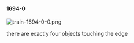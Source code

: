 #### 1694-0
![train-1694-0-0.png](https://github.com/lil-lab/nlvr/raw/master/nlvr/train/images/9/train-1694-0-0.png "train-1694-0-0.png")

there are exactly four objects touching the edge
